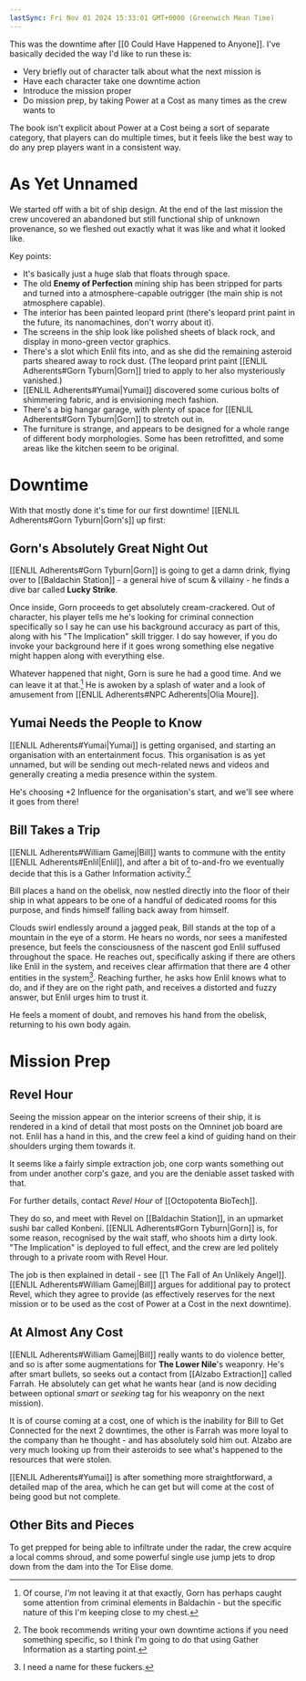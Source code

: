 ```yaml
---
lastSync: Fri Nov 01 2024 15:33:01 GMT+0000 (Greenwich Mean Time)
---
```


This was the downtime after [[0 Could Have Happened to Anyone]]. I've basically decided the way I'd like to run these is:
- Very briefly out of character talk about what the next mission is
- Have each character take one downtime action
- Introduce the mission proper
- Do mission prep, by taking Power at a Cost as many times as the crew wants to

The book isn't explicit about Power at a Cost being a sort of separate category, that players can do multiple times, but it feels like the best way to do any prep players want in a consistent way.

# As Yet Unnamed

We started off with a bit of ship design. At the end of the last mission the crew uncovered an abandoned but still functional ship of unknown provenance, so we fleshed out exactly what it was like and what it looked like.

Key points:
- It's basically just a huge slab that floats through space.
- The old **Enemy of Perfection** mining ship has been stripped for parts and turned into a atmosphere-capable outrigger (the main ship is not atmosphere capable).
- The interior has been painted leopard print (there's leopard print paint in the future, its nanomachines, don't worry about it).
- The screens in the ship look like polished sheets of black rock, and display in mono-green vector graphics.
- There's a slot which Enlil fits into, and as she did the remaining asteroid parts sheared away to rock dust. (The leopard print paint [[ENLIL Adherents#Gorn Tyburn|Gorn]] tried to apply to her also mysteriously vanished.)
- [[ENLIL Adherents#Yumai|Yumai]] discovered some curious bolts of shimmering fabric, and is envisioning mech fashion.
- There's a big hangar garage, with plenty of space for [[ENLIL Adherents#Gorn Tyburn|Gorn]] to stretch out in.
- The furniture is strange, and appears to be designed for a whole range of different body morphologies. Some has been retrofitted, and some areas like the kitchen seem to be original.

# Downtime

With that mostly done it's time for our first downtime! [[ENLIL Adherents#Gorn Tyburn|Gorn's]] up first:

## Gorn's Absolutely Great Night Out

[[ENLIL Adherents#Gorn Tyburn|Gorn]] is going to get a damn drink, flying over to [[Baldachin Station]] - a general hive of scum & villainy - he finds a dive bar called **Lucky Strike**.

Once inside, Gorn proceeds to get absolutely cream-crackered. Out of character, his player tells me he's looking for criminal connection specifically so I say he can use his background accuracy as part of this, along with his "The Implication" skill trigger. I do say however, if you do invoke your background here if it goes wrong something else negative might happen along with everything else.

Whatever happened that night, Gorn is sure he had a good time. And we can leave it at that.[^1] He is awoken by a splash of water and a look of amusement from [[ENLIL Adherents#NPC Adherents|Olia Moure]].

## Yumai Needs the People to Know

[[ENLIL Adherents#Yumai|Yumai]] is getting organised, and starting an organisation with an entertainment focus. This organisation is as yet unnamed, but will be sending out mech-related news and videos and generally creating a media presence within the system.

He's choosing +2 Influence for the organisation's start, and we'll see where it goes from there!

## Bill Takes a Trip

[[ENLIL Adherents#William Gamej|Bill]] wants to commune with the entity [[ENLIL Adherents#Enlil|Enlil]], and after a bit of to-and-fro we eventually decide that this is a Gather Information activity.[^2]

Bill places a hand on the obelisk, now nestled directly into the floor of their ship in what appears to be one of a handful of dedicated rooms for this purpose, and finds himself falling back away from himself.

Clouds swirl endlessly around a jagged peak, Bill stands at the top of a mountain in the eye of a storm. He hears no words, nor sees a manifested presence, but feels the consciousness of the nascent god Enlil suffused throughout the space. He reaches out, specifically asking if there are others like Enlil in the system, and receives clear affirmation that there are 4 other entities in the system[^3]. Reaching further, he asks how Enlil knows what to do, and if they are on the right path, and receives a distorted and fuzzy answer, but Enlil urges him to trust it.

He feels a moment of doubt, and removes his hand from the obelisk, returning to his own body again.

# Mission Prep

## Revel Hour

Seeing the mission appear on the interior screens of their ship, it is rendered in a kind of detail that most posts on the Omninet job board are not. Enlil has a hand in this, and the crew feel a kind of guiding hand on their shoulders urging them towards it.

It seems like a fairly simple extraction job, one corp wants something out from under another corp's gaze, and you are the deniable asset tasked with that.

For further details, contact *Revel Hour* of [[Octopotenta BioTech]].

They do so, and meet with Revel on [[Baldachin Station]], in an upmarket sushi bar called Konbeni. [[ENLIL Adherents#Gorn Tyburn|Gorn]] is, for some reason, recognised by the wait staff, who shoots him a dirty look. "The Implication" is deployed to full effect, and the crew are led politely through to a private room with Revel Hour.

The job is then explained in detail - see [[1 The Fall of An Unlikely Angel]]. [[ENLIL Adherents#William Gamej|Bill]] argues for additional pay to protect Revel, which they agree to provide (as effectively reserves for the next mission or to be used as the cost of Power at a Cost in the next downtime).

## At Almost Any Cost

[[ENLIL Adherents#William Gamej|Bill]] really wants to do violence better, and so is after some augmentations for **The Lower Nile**'s weaponry. He's after smart bullets, so seeks out a contact from [[Alzabo Extraction]] called Farrah. He absolutely can get what he wants hear (and is now deciding between optional *smart* or *seeking* tag for his weaponry on the next mission).

It is of course coming at a cost, one of which is the inability for Bill to Get Connected for the next 2 downtimes, the other is Farrah was more loyal to the company than he thought - and has absolutely sold him out. Alzabo are very much looking up from their asteroids to see what's happened to the resources that were stolen.

[[ENLIL Adherents#Yumai]] is after something more straightforward, a detailed map of the area, which he can get but will come at the cost of being good but not complete.

## Other Bits and Pieces

To get prepped for being able to infiltrate under the radar, the crew acquire a local comms shroud, and some powerful single use jump jets to drop down from the dam into the Tor Elise dome.

[^1]: Of course, *I'm* not leaving it at that exactly, Gorn has perhaps caught some attention from criminal elements in Baldachin - but the specific nature of this I'm keeping close to my chest.

[^2]: The book recommends writing your own downtime actions if you need something specific, so I think I'm going to do that using Gather Information as a starting point.

[^3]: I need a name for these fuckers.